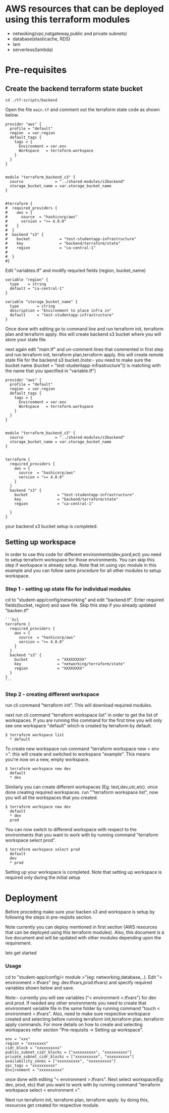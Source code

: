 #
# AWS resources that can be deployed using this terraform modules
  - netwoking(vpc,natgateway,public and private subnets)
  - database(elasticache, RDS)
  - Iam
  - serverless(lambda)

#
# Pre-requisites
 ## Create the backend terraform state bucket
  `cd ./tf-scripts/backend` 

  Open the file `main.tf` and comment out the terraform state code as shown below. 
  ```hcl
  provider "aws" {
    profile = "default"
    region  = var.region
    default_tags {
      tags = {
        Environment = var.env
        Workspace   = terraform.workspace
      }
    }
  }


  module "terraform_backend_s3" {
    source              = "../shared-modules/s3backend"
    storage_bucket_name = var.storage_bucket_name
  }


  #terraform {
  #  required_providers {
  #    aws = {
  #      source  = "hashicorp/aws"
  #      version = ">= 4.0.0"
  #    }
  #  }
  #  backend "s3" {
  #    bucket             = "test-studentapp-infrastructure"
  #    key                = "backend/terraform/state"
  #    region             = "ca-central-1"
  #
  #  }
  #}
  ```
  Edit "variables.tf" and modify requried fields (region, bucket_name)

  ```hcl
  variable "region" {
    type    = string
    default = "ca-central-1"
  }

  variable "storage_bucket_name" {
    type        = string
    description = "Environment to place infra in"
    default     = "test-studentapp-infrastructure"
  }
  ```

  Once done with editing go to command line and run terraform init, terraform plan and terraform apply. this will create backend s3 bucket where you will store your state file.
  
  next again edit "main.tf" and un-comment lines that commented in first step and run terraform init, terraform plan,terraform apply. this will create remote state file for the backend s3 bucket.(note:- you need to make sure the bucket name (bucket             = "test-studentapp-infrastructure")) is matching with the name that you specified in "variable.tf")

  ```hcl
  provider "aws" {
    profile = "default"
    region  = var.region
    default_tags {
      tags = {
        Environment = var.env
        Workspace   = terraform.workspace
      }
    }
  }


  module "terraform_backend_s3" {
    source              = "../shared-modules/s3backend"
    storage_bucket_name = var.storage_bucket_name
  }


  terraform {
    required_providers {
      aws = {
        source  = "hashicorp/aws"
        version = ">= 4.0.0"
      }
    }
    backend "s3" {
      bucket             = "test-studentapp-infrastructure"
      key                = "backend/terraform/state"
      region             = "ca-central-1"
  
    }
  }
  ```
  your backend s3 bucket setup is completed.
  
  ## Setting up workspace
  In order to use this code for different environments(dev,pord,ect) you need to setup terraform workspace for those environments. You can skip this step if workspace is already setup. Note that im using vpc module in this example and you can follow same procedure for all other modules to setup workspace.
  ### Step 1 - setting up state file for individual modules
  cd to "student-app/config/networking" and edit "backend.tf". Enter required fields(bucket, region) and save file. Skip this step if you already updated "backen.tf"

    ```hcl
    terraform {
      required_providers {
        aws = {
          source  = "hashicorp/aws"
          version = ">= 4.0.0"
        }
      }
      backend "s3" {
        bucket             = "XXXXXXXXX"
        key                = "networking/terraform/state"
        region             = "XXXXXXXX"
      }
    }
    ```
  ### Step 2 - creating different workspace
  run cli command "terraform init". This will download required modules.

  next run cli command "terraform workspace list" in order to get the list of workspaces. If you are running this command for the first time you will only see one workspace "default" which is created by terraform by default.
  
  ```hcl
  $ terraform workspace list
    * default
  ```
  To create new workspace run command "terraform workspace new < env >". this will create and switched to workspace "example". This means you're now on a new, empty workspace.

  ```hcl
  $ terraform workspace new dev
    default
    * dev
  ```
  Similarly you can create different workspaces (Eg: test,dev,utc,etc). once  done creating required workspaces. run ""terraform workspace list", now you will all the workspaces that you created.

  ```hcl
  $ terraform workspace new dev
    default
    * dev
    prod
  ```  
  You can now switch to differend workspace with respect to the environments that you want to work with by running command "terraform workspace select prod".
  ```hcl
  $ terraform workspace select prod
    default
    dev
    * prod
  ```
  Setting up your workspace is completed. Note that setting up workspace is required only during the initial setup

#
# Deployment

Before proceding make sure your backen s3 and workspace is setup by following the steps in pre-reqisits section.

Note currently you can deploy mentioned in first section (AWS resources that can be deployed using this terraform modules). Also, this document is a live document and will be updated with other modules depending upon the requirement.

lets get started

### Usage

cd to "student-app/config/< module >"(eg: networking,database,..). Edit "< environment >.tfvars" (eg: dev.tfvars,prod.tfvars) and specify required variables shown below and save. 

Note:- currently you will see variables ("< environment >.tfvars") for dev and prod. If needed any other environments you need to create that environment variable file in the same folder by running command "touch < environment >.tfvars". Also, need to make sure respective workspace  created and selecting before running terraform init,terraform plan, terraform apply commands. For more details on how to create and selecting workspaces refer section "Pre-requisits -> Setting up workspace".

```hcl
env = "xxx"
region = "xxxxxxxx"
cidr_block = "xxxxxxxxxx"
public_subnet_cidr_blocks = ["xxxxxxxxxx", "xxxxxxxxxx"]
private_subnet_cidr_blocks = ["xxxxxxxxxx", "xxxxxxxxxx"]
availability_zones = ["xxxxxxxxxx", "xxxxxxxxxx"]
vpc_tags = "xxxxxxxxxx"
Environment = "xxxxxxxxxx"
```

once done with editing "< environment >.tfvars". Next select workspace(Eg: dev, prod, etc) that you want to work with by running command "terraform workspace select < environment >".

Next run terraform init, terraform plan, terraform apply. by doing this, resources get created for respective module.